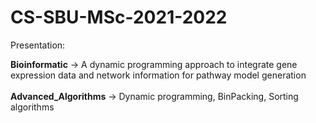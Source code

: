 <h1>CS-SBU-MSc-2021-2022</h1>

Presentation:

<b>Bioinformatic</b> -> A dynamic programming approach to integrate gene expression data and network information for pathway model generation<br>
<br>
<b>Advanced_Algorithms</b> -> Dynamic programming, BinPacking, Sorting algorithms
